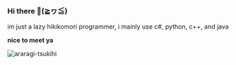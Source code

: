 ### Hi there 👋(≧ヮ≦)
im just a lazy hikikomori programmer, i mainly use c#, python, c++, and java  

**nice to meet ya**

![araragi-tsukihi](https://github.com/iloveichigomashimaro/iloveichigomashimaro/assets/137470257/ab07780d-c926-4426-a07d-3e139472192a)
